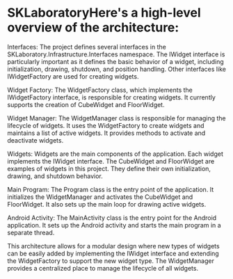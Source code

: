 # SKLaboratoryHere's a high-level overview of the architecture:

Interfaces: The project defines several interfaces in the SKLaboratory.Infrastructure.Interfaces namespace. The IWidget interface is particularly important as it defines the basic behavior of a widget, including initialization, drawing, shutdown, and position handling. Other interfaces like IWidgetFactory are used for creating widgets.

Widget Factory: The WidgetFactory class, which implements the IWidgetFactory interface, is responsible for creating widgets. It currently supports the creation of CubeWidget and FloorWidget.

Widget Manager: The WidgetManager class is responsible for managing the lifecycle of widgets. It uses the WidgetFactory to create widgets and maintains a list of active widgets. It provides methods to activate and deactivate widgets.

Widgets: Widgets are the main components of the application. Each widget implements the IWidget interface. The CubeWidget and FloorWidget are examples of widgets in this project. They define their own initialization, drawing, and shutdown behavior.

Main Program: The Program class is the entry point of the application. It initializes the WidgetManager and activates the CubeWidget and FloorWidget. It also sets up the main loop for drawing active widgets.

Android Activity: The MainActivity class is the entry point for the Android application. It sets up the Android activity and starts the main program in a separate thread.

This architecture allows for a modular design where new types of widgets can be easily added by implementing the IWidget interface and extending the WidgetFactory to support the new widget type. The WidgetManager provides a centralized place to manage the lifecycle of all widgets.